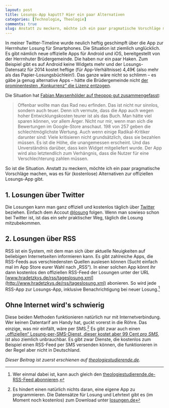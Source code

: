 ```yaml
---
layout: post
title: Losungs-App kaputt? Hier ein paar Alternativen
categories: [Technologie, Theologie]
comments: true
slug: Anstatt zu meckern, möchte ich ein paar pragmatische Vorschläge machen
---
```


In meiner Twitter-Timeline wurde neulich heftig geschimpft über die App zur Herrnhuter Losung für Smartphones. Die Situation ist ziemlich unglücklich. Es gibt nämlich neue offizielle Apps für Android und iOS, bereitgestellt von der Herrnhuter Brüdergemeinde. Die haben nur ein paar Haken.<!--more--> Zum Beispiel gibt es auf Android keine Widgets mehr und der Losungs-Datensatz für 2014 kostet heftige (für App-Verhältnisse) 4,49€ (also mehr als das Papier-Losungsbüchlein!). Das ganze wäre nicht so schlimm – es gäbe ja genug alternative Apps – hätte die Brüdergemeinde nicht [der prominentesten „Konkurrenz“ die Lizenz entzogen](http://www.theolobias.de/2014/01/03/herrnhuter-losungen-neue-android-app/).

Die Situation hat [Fabian Maysenhölder auf theopop gut zusammengefasst](http://theopop.de/2014/01/app-test-warum-die-losungen/):

>Offenbar wollte man das Rad neu erfinden. Das ist nicht nur sinnlos, sondern auch teuer. Denn ich vermute, dass die App auch wegen hoher Entwicklungskosten teurer ist als das Buch. Man hätte viel sparen können, vor allem Ärger. Nicht nur mir, wenn man sich die Bewertungen im Google-Store anschaut. 198 von 257 geben die schlechtmöglichste Wertung. Auch wenn einige Radikal-Kritiker darunter sind: Viele kritisieren nicht grundsätzlich, dass sie bezahlen müssen. Es ist die Höhe, die unangemessen erscheint. Und das Unverständnis darüber, dass kein Widget mitgeliefert wurde. Der App wird also letztendlich zum Verhängnis, dass die Nutzer für eine Verschlechterung zahlen müssen.

So ist die Situation. Anstatt zu meckern, möchte ich ein paar pragmatische Vorschläge machen, was es für (kostenlose) Alternativen zur offiziellen Losungs-App gibt.

## 1. Losungen über Twitter

Die Losungen kann man ganz offiziell und kostenlos täglich über [Twitter](https://twitter.com/) beziehen. Einfach dem Accout [@losung](https://twitter.com/losung) folgen. Wenn man sowieso schon bei Twitter ist, ist das ein sehr praktischer Weg, täglich die Losung mitzubekommen.

## 2. Losungen über RSS

RSS ist ein System, mit dem man sich über aktuelle Neuigkeiten auf beliebigen Internetseiten informieren kann. Es gibt zahlreiche Apps, die RSS-Feeds aus verschiedensten Quellen auslesen können (Sucht einfach mal im App Store eurer Wahl nach „RSS“). In einer solchen App könnt ihr dann kostenlos den offiziellen RSS-Feed der Losungen unter der URL [www.hradetzkys.de/rss/tageslosung.xml](http://www.hradetzkys.de/rss/tageslosung.xml) abonieren. So wird jede RSS-App zur Losungs-App, inklusive Benachrichtigung bei neuer Losung.[^rss]

[^rss]: Wer einmal dabei ist, kann auch gleich den [theologiestudierende.de-RSS-Feed abonnieren](http://www.theologiestudierende.de/feed).

## Ohne Internet wird's schwierig

Diese beiden Methoden funktionieren natürlich nur mit Internetverbindung. Wer keinen Datentarif am Handy hat, guckt vorerst in die Röhre. Das einzige, was mir einfällt, wäre per SMS.[^programmieren] Es gibt zwar auch einen [„offiziellen“ Losung-per-SMS-Dienst, dieser kostet aber 99 Cent *pro SMS*](http://www.ekd.de/aktuell_presse/news_2002_10_30_3_sms_losungen.html), ist also ziemlich unbrauchbar. Es gibt zwar Dienste, die kostenlos zum Beispiel einen RSS-Feed per SMS versenden können, die funktionieren in der Regel aber nicht in Deutschland.

[^programmieren]: Es hindert einen natürlich nichts daran, eine eigene App zu programmieren. Die Datensätze für Losung und Lehrtext gibt es (im Moment noch kostenlos) zum Download unter [losungen.de](http://www.losungen.de/download/download.php)

*Dieser Beitrag ist zuerst erschienen auf [theologiestudierende.de](http://www.theologiestudierende.de).*
